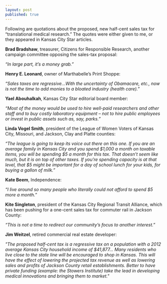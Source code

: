 ```yaml
---
layout: post
published: true
---
```


Following are quotations about the proposed, new half-cent sales tax for “translational medical research.” The quotes were either given to me, or they appeared in Kansas City Star articles.  

**Brad Bradshaw**, treasurer, Citizens for Responsible Research, another campaign committee opposing the sales-tax proposal: 

_“In large part, it’s a money grab.”_

**Henry E. Leonard**, owner of Marthabelle’s Print Shoppe:

_“Sales taxes are regressive…With the uncertainty of Obamacare, etc., now is not the time to add monies to a bloated industry (health care).”_

**Yael Abouhalkah**, Kansas City Star editorial board member: 

_“Most of the money would be used to hire well-paid researchers and other staff and to buy costly laboratory equipment – not to hire public employees or invest in public assets such as, say, parks.”_

**Linda Vogel Smith**, president of the League of Women Voters of Kansas City, Missouri, and Jackson, Clay and Platte counties:

_“The league is going to keep its voice out there on this one. If you are an average family in Kansas City and you spend $1,000 a month on taxable items, you will be spending $5 a month for this tax. That doesn’t seem like much, but it is on top of other taxes. If you’re spending capacity is at that level, that $5 might be important for a day of school lunch for your kids, for buying a gallon of milk.”_

**Kate Beem**, Independence:

_“I live around so many people who literally could not afford to spend $5 more a month.”_

**Kite Singleton**, president of the Kansas City Regional Transit Alliance, which has been pushing for a one-cent sales tax for commuter rail in Jackson County:

_“This is not a time to redirect our community’s focus to another interest.”_

**Jim Weitzel**, retired commercial real estate developer:

_"The proposed half-cent tax is a regressive tax on a population with a 2012 average Kansas City household income of $41,877… Many residents who live close to the state line will be encouraged to shop in Kansas. This will have the effect of lowering the projected tax revenue as well as lowering sales and profits of Jackson County retail establishments. Better to have private funding (example: the Stowers Institute) take the lead in developing medical innovations and bringing them to market."_

